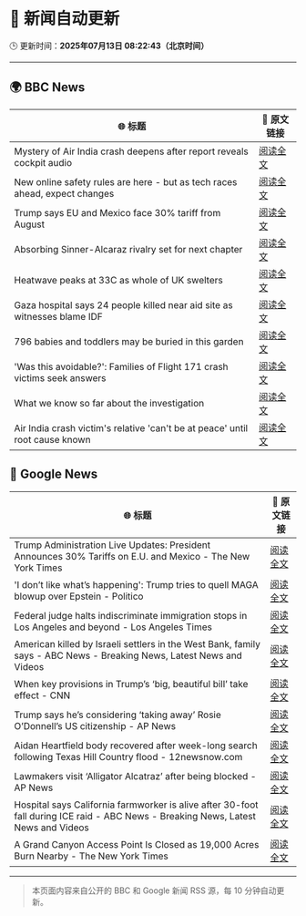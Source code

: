 # 🧠 新闻自动更新

🕒 更新时间：**2025年07月13日 08:22:43（北京时间）**

---

## 🌍 BBC News

| 🌐 标题 | 🔗 原文链接 |
|--------|-------------|
| Mystery of Air India crash deepens after report reveals cockpit audio | [阅读全文](https://www.bbc.com/news/articles/cx2gy78gpnqo) |
| New online safety rules are here - but as tech races ahead, expect changes | [阅读全文](https://www.bbc.com/news/articles/cj0mn7gmpplo) |
| Trump says EU and Mexico face 30% tariff from August | [阅读全文](https://www.bbc.com/news/articles/cyvj13d9ylpo) |
| Absorbing Sinner-Alcaraz rivalry set for next chapter | [阅读全文](https://www.bbc.com/sport/tennis/articles/cn0qzpl9yk4o) |
| Heatwave peaks at 33C as whole of UK swelters | [阅读全文](https://www.bbc.com/news/articles/c5y2jd5yye9o) |
| Gaza hospital says 24 people killed near aid site as witnesses blame IDF | [阅读全文](https://www.bbc.com/news/articles/cp90v2ng70yo) |
| 796 babies and toddlers may be buried in this garden | [阅读全文](https://www.bbc.com/news/articles/cpwqnwrkd1go) |
| 'Was this avoidable?': Families of Flight 171 crash victims seek answers | [阅读全文](https://www.bbc.com/news/articles/c5ylv04r1eyo) |
| What we know so far about the investigation | [阅读全文](https://www.bbc.com/news/articles/c5y5nq170z4o) |
| Air India crash victim's relative 'can't be at peace' until root cause known | [阅读全文](https://www.bbc.com/news/articles/c80pmv1leg5o) |

## 📰 Google News

| 🌐 标题 | 🔗 原文链接 |
|--------|-------------|
| Trump Administration Live Updates: President Announces 30% Tariffs on E.U. and Mexico - The New York Times | [阅读全文](https://news.google.com/rss/articles/CBMiY0FVX3lxTE9wejBBMkg1d1ZMc2hKWVBfU2pBSzZ1N0x4OTFIX0FObFl2Z1FBM21WRDNPZmh1aUVWVUU4V0pvTEVIeDRRS01qWlo4dHpYbkpHLWxfaFFpM3ZFY2hFSzZrTklNMA?oc=5) |
| 'I don’t like what’s happening': Trump tries to quell MAGA blowup over Epstein - Politico | [阅读全文](https://news.google.com/rss/articles/CBMikAFBVV95cUxOM0tKa1hTWXlOUE9ycDNmcVYwM0FzSFlwTmZJWDItRXBBOE1vVjkteDZsVjZ5bzAtdlNQdlc1UnE3LUFLc3NvY1NSUVFheGZSbUFnRXZYaUhHZkJtZ0kwb3RfbUctMlRBa2wxZUR4SS00Wi14MWdrTE50SnFxLWdKN1RVTkh5bnJEUnJDUDk5YWk?oc=5) |
| Federal judge halts indiscriminate immigration stops in Los Angeles and beyond - Los Angeles Times | [阅读全文](https://news.google.com/rss/articles/CBMiwgFBVV95cUxNSkNTdDctV0NFdUNRMVNwTWVjc0Voa01yOW94Wjh3QW9YRC1mVTAxcjFGaFRPYURlc3dCMjcxb2M4UW5mTVVsUDNQOGpwMDZJNDlZT3F1bzhteERHa1YyWE5COEFHX3l6djZLLWJ1NWdWY0F5WnJhdDhyU2hyWUlMV0dTd3ZFblE4UzZ4WlRSWHJCYld2NUx4aXIwVFZ3RHpKSXI2WndjZkR0ZXo5VEd5RWpmM1VzWXpFdy1ScHZySW02QQ?oc=5) |
| American killed by Israeli settlers in the West Bank, family says - ABC News - Breaking News, Latest News and Videos | [阅读全文](https://news.google.com/rss/articles/CBMiqAFBVV95cUxQRHVrRkZ4c3QySXlrcmJpRWdGb0JwcWhqb0ZQck5WcWNKTnRxeWZLb3pIc3JOMmd3cXFneFMyaFJQbFpsQnBDTnUtaVdsN1Z5S1d3emF6RVNQa25ZQUZUdXhMVXRGejAycnJkMXU0Q0RTWUZUdGFzNXZRWWpiVS1pN1QtNGFoMTM5bnJUZGFDeDlScUhUTnNrdEJtYTB3WEhxRUpnX0U1ZDXSAa4BQVVfeXFMUFhybWxJYmMyT1Q5c09ERHg5QjJMUUJ6TFF5TGY0UEphTy1DT3hfR19Zc0VqQ0lXT3ZUdHJIMk1xc3dwUTNIWHhpd2Y4TE9VTjBBbmV3MjBMVHE2ZXhNNmtvS3V1OHZWQS1acXNCZzh4eGJaektFUWd4SThSbTRweTNMTGRjbzl1cE1TZVFEVUNYUnAtM1N6cXE5Tldpc0pnOXo4aG5xaDBpWTNFVTVB?oc=5) |
| When key provisions in Trump’s ‘big, beautiful bill’ take effect - CNN | [阅读全文](https://news.google.com/rss/articles/CBMiekFVX3lxTE1MeFJaSnl1MmZWUFR5a1lYTnRMQ1Jwd1I3bWVya1dIcWpsMWNvU1JMRXhsaDVqVjR5RGlqeC1hRlp2aEZRNmszUGNNenRUdUpqU2hkZXhpRlFGUFQtQVJKcTN5UTJ0WVpPNzN4aFZKb0QwalNvbFpqZW130gF_QVVfeXFMUG16QUpfZkY1V0RpaTVtaDNYdHZudUdDamRGenUwdlM4SzFRaEJ1ekYwQzR3WmUtNUQ2WUVIY2FFeWdzeXh0TVJZb2lacWFRQmtzLVM3UnFHeTF3cGlxMjNNZTZSOEFoTTBGMFY3WElKOFVqd3BacUM5TGtkRVFWRQ?oc=5) |
| Trump says he’s considering ‘taking away’ Rosie O’Donnell’s US citizenship - AP News | [阅读全文](https://news.google.com/rss/articles/CBMilwFBVV95cUxNQTZ5MTlHcjVHRXpHY2Zwa3lwLWhiV2JPbW5sYy1TZ3FBYzBaUmw0NHp0RHdFbGdxVG56RGhPN1duSkxuel9lb0dwakN3OVI0UWdfOVkzclViaUN4aHVoNl9Pc1hfbXBzZ3Z6bDJHOUlnb1FxLXA3cl8tOWpWSGF3MTlfdmRiVDVabC1rcmZjTFNoV3hmOG1z?oc=5) |
| Aidan Heartfield body recovered after week-long search following Texas Hill Country flood - 12newsnow.com | [阅读全文](https://news.google.com/rss/articles/CBMijgJBVV95cUxPSmJhdWJ2TkcwUDBsbmRRNkdQRFdtSnRaaUxQZUVZNEg5ZjhtM0VxbEo0cDJVd3EyalNKR3dUTHRwck9pZmdIX3Q4d1JtNlFVVmk1Vm9NWVBiVEpGdGRWMU5lN0hoUVJuU2N1NnVyRXFZWjFQdzkyWWtWdk5ZMjJEWTN3UGtDOUJSVEdaRUZ5M2lxc0dlcU42TmRDekJTV1Y3SWEydHlQUGpaUjliQmFIVWlnSnVVTXdGbGxMR2JfYWRVYUJlNnBBRjcwX3k0SVBTekU1NW9MNlpBZTBWV2ZPRU9KelV5ZDNCR1ExSkJzV01lTGpBeUVvV1ZHdUFlczNMZkktT2VGMlNnN3NQRkE?oc=5) |
| Lawmakers visit ‘Alligator Alcatraz’ after being blocked - AP News | [阅读全文](https://news.google.com/rss/articles/CBMirAFBVV95cUxNRTlPWVBTaGgtY1Y5aGU4a3NkZW9hZ1llSjV3UndVMmtVclUxdGNURmVWOXVMano3VC1Jc3JpRGtKeGVQVE0xWC0zemI0WlBKWlpYczdnZGhQeDU0cmJSN2FISy1mUlpqTHZwMGdNc3hCaTVVUmRsdXR5MDE2eTgwNlJzWkNDczhIeFkyX0VQZm5NYzlqcW85djE5QzBFSF95a0tEY2NhVmZrN3dE?oc=5) |
| Hospital says California farmworker is alive after 30-foot fall during ICE raid - ABC News - Breaking News, Latest News and Videos | [阅读全文](https://news.google.com/rss/articles/CBMiogFBVV95cUxOMGNLY3VOeWlEQTYwZFhGWVJIY3pYZzZ2eFloeDBtZ1ZESDJEdXZGMnhqdlJnT1BYcUwwb2VGTU4yMFRnS0N0OEwxSlFWckNaV2FjazREYm5ERHI5V3JyV0l0a3oxSzJZNmM4SThtdXZKYzRSUWU0UC1HalJVcWN4aGZFc0xWR0lMaG9jZHdsci11UXpxUEluSnpkaXlVajBNMWfSAacBQVVfeXFMTm5jdzRrZEhtemM3c1otWnJnR0Rjb19tX09qdDlVSnlZNUhQbEQyTFgyRG01Q3llVV8xWmJ0Z3AxQ1BJT2hiTENyN0s1RVRuU0ZZSTZOSGdfWnN5Q1FQc0htbkQtM002elpmZHZ6aWx4eF9pd0t5dDJYeWRKNTF4UVA3N0NtVjFSeUctc0RlVTlCWEx3cjkyT2RaYXF3a2FlcWJpamJadk0?oc=5) |
| A Grand Canyon Access Point Is Closed as 19,000 Acres Burn Nearby - The New York Times | [阅读全文](https://news.google.com/rss/articles/CBMiigFBVV95cUxObFZxWi1kYzNDTUxjU2pQSkxMU2ctWXZEZGxJOEV1eGZVOVBGdGhYSmhRVXk0TVB4V3VyVGRDQll6QVZqS1gwMEJPb19PTzlwMEFOZ2dmVXNMMUhYVkJGVVBWa1B4RWJGQ1JROGVjYk4tSWRnVXJpdEI1RlUxTTFDOU83QjltOTNqbmc?oc=5) |

---
> 本页面内容来自公开的 BBC 和 Google 新闻 RSS 源，每 10 分钟自动更新。